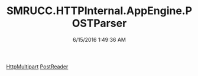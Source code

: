 ﻿---
title: SMRUCC.HTTPInternal.AppEngine.POSTParser
date: 6/15/2016 1:49:36 AM
---

[HttpMultipart](T-SMRUCC.HTTPInternal.AppEngine.POSTParser.HttpMultipart.html)
[PostReader](T-SMRUCC.HTTPInternal.AppEngine.POSTParser.PostReader.html)
